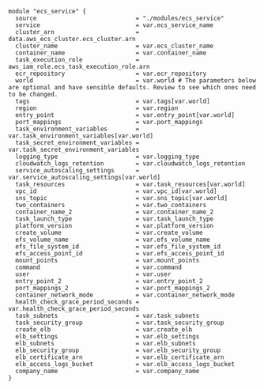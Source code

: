 

    module "ecs_service" {
      source                            = "./modules/ecs_service"
      service                           = var.ecs_service_name
      cluster_arn                       = data.aws_ecs_cluster.ecs_cluster.arn
      cluster_name                      = var.ecs_cluster_name
      container_name                    = var.container_name
      task_execution_role               = aws_iam_role.ecs_task_execution_role.arn
      ecr_repository                    = var.ecr_repository
      world                             = var.world # The parameters below are optional and have sensible defaults. Review to see which ones need to be changed. 
      tags                              = var.tags[var.world]
      region                            = var.region
      entry_point                       = var.entry_point[var.world]
      port_mappings                     = var.port_mappings
      task_environment_variables        = var.task_environment_variables[var.world]
      task_secret_environment_variables = var.task_secret_environment_variables
      logging_type                      = var.logging_type
      cloudwatch_logs_retention         = var.cloudwatch_logs_retention
      service_autoscaling_settings      = var.service_autoscaling_settings[var.world]
      task_resources                    = var.task_resources[var.world]
      vpc_id                            = var.vpc_id[var.world]
      sns_topic                         = var.sns_topic[var.world]
      two_containers                    = var.two_containers
      container_name_2                  = var.container_name_2
      task_launch_type                  = var.task_launch_type
      platform_version                  = var.platform_version
      create_volume                     = var.create_volume
      efs_volume_name                   = var.efs_volume_name
      efs_file_system_id                = var.efs_file_system_id
      efs_access_point_id               = var.efs_access_point_id
      mount_points                      = var.mount_points
      command                           = var.command
      user                              = var.user
      entry_point_2                     = var.entry_point_2
      port_mappings_2                   = var.port_mappings_2
      container_network_mode            = var.container_network_mode
      health_check_grace_period_seconds = var.health_check_grace_period_seconds
      task_subnets                      = var.task_subnets
      task_security_group               = var.task_security_group
      create_elb                        = var.create_elb
      elb_settings                      = var.elb_settings
      elb_subnets                       = var.elb_subnets
      elb_security_group                = var.elb_security_group
      elb_certificate_arn               = var.elb_certificate_arn
      elb_access_logs_bucket            = var.elb_access_logs_bucket
      company_name                      = var.company_name
    }

